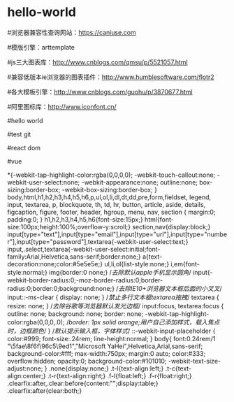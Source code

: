 # hello-world

#浏览器兼容性查询网站：https://caniuse.com

#模版引擎：arttemplate

#js三大图表库：http://www.cnblogs.com/qmsu/p/5521057.html

#兼容低版本ie浏览器的图表插件：http://www.humblesoftware.com/flotr2

#各大模板引擎：http://www.cnblogs.com/guohu/p/3870677.html

#阿里图标库：http://www.iconfont.cn/

#hello world

#test git

#react dom

#vue

*{-webkit-tap-highlight-color:rgba(0,0,0,0);
	-webkit-touch-callout:none;
	-webkit-user-select:none;
	-webkit-appearance:none;
	outline:none;
	box-sizing:border-box;
	-webkit-box-sizing:border-box;
}
body,html,h1,h2,h3,h4,h5,h6,p,ul,ol,li,dl,dt,dd,pre,form,fieldset, legend, input, textarea, p, blockquote, th, td, hr, button, article, aside, details, figcaption, figure, footer, header, hgroup, menu, nav, section {
	margin:0;
	padding:0;
}
h1,h2,h3,h4,h5,h6{font-size:15px;}
html{font-size:100px;height:100%;overflow-y:scroll;}
section,nav{display:block;}
input[type="text"],input[type="email"],input[type="url"],input[type="number"],input[type="password"],textarea{-webkit-user-select:text;}
input,.select,textarea{-webkit-user-select:initial;font-family:Arial,Helvetica,sans-serif;border:none;}
a{text-decoration:none;color:#5e5e5e;}
ul,li,ol{list-style:none;}
i,em{font-style:normal;}
img{border:0 none;}
/*去除默认apple手机显示圆角*/
input{-webkit-border-radius:0;-moz-border-radius:0;border-radius:0;border:0;background:none;}
/*去除IE10+浏览器文本框后面的小叉叉*/
input::-ms-clear {
    display: none;
}
/*禁止多行文本框textarea拖拽*/
textarea {
    resize: none;
}
/*去除谷歌等浏览器默认发光边框*/
input:focus, textarea:focus {
    outline: none;
    background: none;
    border: none;
    -webkit-tap-highlight-color:rgba(0,0,0,.0);
   /*border: 1px solid orange;用户自己添加样式，载入焦点时，边框颜色*/
}
/*默认提示输入框，字体样式*/
::-webkit-input-placeholder {
color:#999;
font-size:.24rem;
line-height:normal;
} 
body{
	font:0.24rem/1 "\5fae\8f6f\96c5\9ed1","Microsoft YaHei",Helvetica,Arial,sans-serif;
	background-color:#fff;
	max-width:750px;
	margin:0 auto;
	color:#333;
	overflow:hidden;
	opacity:0;
	background-color:#101010;
	-webkit-text-size-adjust:none;
}
.none{display:none;}
.t-l{text-align:left;}
.t-c{text-align:center;}
.t-r{text-align:right;}
.f-l{float:left;}
.f-r{float:right;}
.clearfix:after,.clear:before{content:"";display:table;}
.clearfix:after{clear:both;} 
